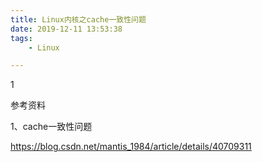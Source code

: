 ```yaml
---
title: Linux内核之cache一致性问题
date: 2019-12-11 13:53:38
tags:
	- Linux

---
```


1



参考资料

1、cache一致性问题

https://blog.csdn.net/mantis_1984/article/details/40709311

